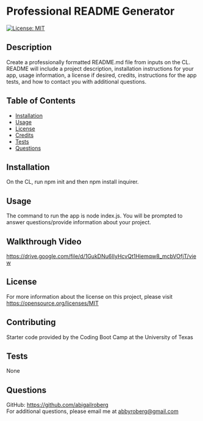 # Professional README Generator
  [![License: MIT](https://img.shields.io/badge/License-MIT-yellow.svg)](https://opensource.org/licenses/MIT)
  ## Description
  Create a professionally formatted README.md file from inputs on the CL. README will include a project description, installation instructions for your app, usage information, a license if desired, credits, instructions for the app tests, and how to contact you with additional questions.
  ## Table of Contents
  * [Installation](#installation)
  * [Usage](#usage)
  * [License](#license)
  * [Credits](#contributing)
  * [Tests](#tests)
  * [Questions](#questions)
  ## Installation
  On the CL, run npm init and then npm install inquirer.
  ## Usage
  The command to run the app is node index.js. You will be prompted to answer questions/provide information about your project.
  ## Walkthrough Video
  https://drive.google.com/file/d/1GukDNu6IIyHcvQt1Hiemqw8_mcbVOfjT/view
  ## License
  For more information about the license on this project, please visit https://opensource.org/licenses/MIT
  ## Contributing
  Starter code provided by the Coding Boot Camp at the University of Texas
  ## Tests
  None
  ## Questions
  GitHub: https://github.com/abigailroberg</br>
  For additional questions, please email me at abbyroberg@gmail.com
